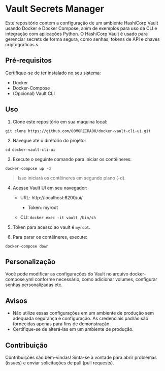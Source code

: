 # Vault Secrets Manager

Este repositório contém a configuração de um ambiente HashiCorp Vault usando Docker e Docker Compose, além de exemplos para uso da CLI e integração com aplicações Python. O HashiCorp Vault é usado para gerenciar secrets de forma segura, como senhas, tokens de API e chaves criptográficas.s

## Pré-requisitos

Certifique-se de ter instalado no seu sistema:

* Docker
* Docker-Compose
* (Opcional) Vault CLI

## Uso

1. Clone este repositório em sua máquina local:

```
git clone https://github.com/00MOREIRA00/docker-vault-cli-ui.git
```

2. Navegue até o diretório do projeto:
```
cd docker-vault-cli-ui
```

3. Execute o seguinte comando para iniciar os contêineres:
```
docker-compose up -d
```
> Isso iniciará os contêineres em segundo plano (-d).


4. Acesse Vault UI em seu navegador:
    * URL: http://localhost:8200/ui/
        
       * Token: myroot
    
    * CLI: `docker exec -it vault /bin/sh`

5. Token para acesso ao vault é `myroot`.

6. Para parar os contêineres, execute:

```
docker-compose down
```

## Personalização

Você pode modificar as configurações do Vault no arquivo docker-compose.yml conforme necessário, como adicionar volumes, configurar senhas personalizadas etc.

## Avisos

* Não utilize essas configurações em um ambiente de produção sem adequada segurança e configuração.
As credenciais padrão são fornecidas apenas para fins de demonstração. 
* Certifique-se de alterá-las em um ambiente de produção.

## Contribuição

Contribuições são bem-vindas! Sinta-se à vontade para abrir problemas (issues) e enviar solicitações de pull (pull requests).












